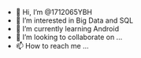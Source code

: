 - 👋 Hi, I’m @1712065YBH
- 👀 I’m interested in Big Data and SQL
- 🌱 I’m currently learning Android 
- 💞️ I’m looking to collaborate on ...
- 📫 How to reach me ...

<!---
1712065YBH/1712065YBH is a ✨ special ✨ repository because its `README.md` (this file) appears on your GitHub profile.
You can click the Preview link to take a look at your changes.
--->
